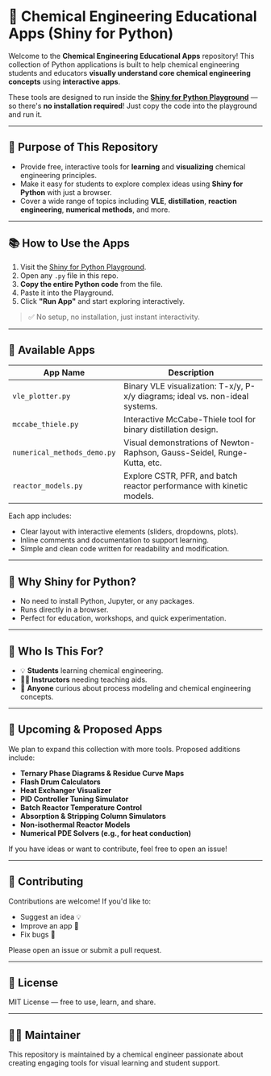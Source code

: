 # 🧪 Chemical Engineering Educational Apps (Shiny for Python)

Welcome to the **Chemical Engineering Educational Apps** repository! This collection of Python applications is built to help chemical engineering students and educators **visually understand core chemical engineering concepts** using **interactive apps**.

These tools are designed to run inside the **[Shiny for Python Playground](https://shinylive.io/py/)** — so there's **no installation required**! Just copy the code into the playground and run it.

---

## 🚀 Purpose of This Repository

- Provide free, interactive tools for **learning** and **visualizing** chemical engineering principles.
- Make it easy for students to explore complex ideas using **Shiny for Python** with just a browser.
- Cover a wide range of topics including **VLE**, **distillation**, **reaction engineering**, **numerical methods**, and more.

---

## 📚 How to Use the Apps

1. Visit the [Shiny for Python Playground](https://shinylive.io/py/).
2. Open any `.py` file in this repo.
3. **Copy the entire Python code** from the file.
4. Paste it into the Playground.
5. Click **"Run App"** and start exploring interactively.

> ✅ No setup, no installation, just instant interactivity.

---

## 🧰 Available Apps

| App Name                      | Description |
|------------------------------|-------------|
| `vle_plotter.py`             | Binary VLE visualization: T-x/y, P-x/y diagrams; ideal vs. non-ideal systems. |
| `mccabe_thiele.py`           | Interactive McCabe-Thiele tool for binary distillation design. |
| `numerical_methods_demo.py`  | Visual demonstrations of Newton-Raphson, Gauss-Seidel, Runge-Kutta, etc. |
| `reactor_models.py`          | Explore CSTR, PFR, and batch reactor performance with kinetic models. |

Each app includes:
- Clear layout with interactive elements (sliders, dropdowns, plots).
- Inline comments and documentation to support learning.
- Simple and clean code written for readability and modification.

---

## 📘 Why Shiny for Python?

- No need to install Python, Jupyter, or any packages.
- Runs directly in a browser.
- Perfect for education, workshops, and quick experimentation.

---

## 🎯 Who Is This For?

- 💡 **Students** learning chemical engineering.
- 👩‍🏫 **Instructors** needing teaching aids.
- 🧪 **Anyone** curious about process modeling and chemical engineering concepts.

---

## 🧪 Upcoming & Proposed Apps

We plan to expand this collection with more tools. Proposed additions include:

- **Ternary Phase Diagrams & Residue Curve Maps**
- **Flash Drum Calculators**
- **Heat Exchanger Visualizer**
- **PID Controller Tuning Simulator**
- **Batch Reactor Temperature Control**
- **Absorption & Stripping Column Simulators**
- **Non-isothermal Reactor Models**
- **Numerical PDE Solvers (e.g., for heat conduction)**

If you have ideas or want to contribute, feel free to open an issue!

---

## 🤝 Contributing

Contributions are welcome! If you'd like to:
- Suggest an idea 💡
- Improve an app 🔧
- Fix bugs 🐛

Please open an issue or submit a pull request.

---

## 📄 License

MIT License — free to use, learn, and share.

---

## 👨‍🔬 Maintainer

This repository is maintained by a chemical engineer passionate about creating engaging tools for visual learning and student support.

